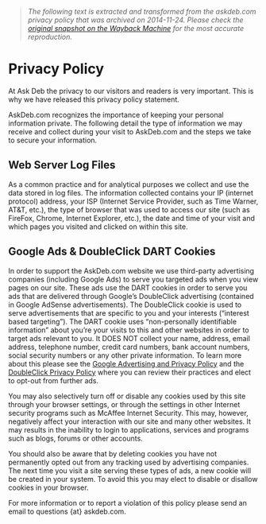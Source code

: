 > *The following text is extracted and transformed from the askdeb.com privacy policy that was archived on 2014-11-24. Please check the [original snapshot on the Wayback Machine](https://web.archive.org/web/20141124034500id_/http%3A//www.askdeb.com/privacy) for the most accurate reproduction.*

# Privacy Policy

At Ask Deb the privacy to our visitors and readers is very important. This is why we have released this privacy policy statement.

AskDeb.com recognizes the importance of keeping your personal information private. The following detail the type of information we may receive and collect during your visit to AskDeb.com and the steps we take to secure your information.

## Web Server Log Files

As a common practice and for analytical purposes we collect and use the data stored in log files. The information collected contains your IP (internet protocol) address, your ISP (Internet Service Provider, such as Time Warner, AT&T, etc.), the type of browser that was used to access our site (such as FireFox, Chrome, Internet Explorer, etc.), the date and time of your visit and which pages you visited and clicked on within this site.

## Google Ads & DoubleClick DART Cookies

In order to support the AskDeb.com website we use third-party advertising companies (including Google Ads) to serve you targeted ads when you view pages on our site. These ads use the DART cookies in order to serve you ads that are delivered through Google’s DoubleClick advertising (contained in Google AdSense advertisements). The DoubleClick cookie is used to serve advertisements that are specific to you and your interests (“interest based targeting”). The DART cookie uses “non-personally identifiable information” about you’re your visits to this and other websites in order to target ads relevant to you. It DOES NOT collect your name, address, email address, telephone number, credit card numbers, bank account numbers, social security numbers or any other private information. To learn more about this please see the [Google Advertising and Privacy Policy](http://www.google.com/policies/privacy/) and the [DoubleClick Privacy Policy](http://www.google.com/doubleclick/) where you can review their practices and elect to opt-out from further ads.

You may also selectively turn off or disable any cookies used by this site through your browser settings, or through the settings in other Internet security programs such as McAffee Internet Security. This may, however, negatively affect your interaction with our site and many other websites. It may results in the inability to login to applications, services and programs such as blogs, forums or other accounts.

You should also be aware that by deleting cookies you have not permanently opted out from any tracking used by advertising companies. The next time you visit a site serving these types of ads, a new cookie will be created in your system. To avoid this you may elect to disable or disallow cookies in your browser.

For more information or to report a violation of this policy please send an email to questions {at} askdeb.com.
